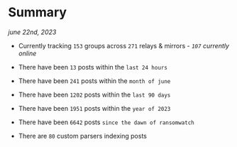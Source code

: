 
# Summary
_june 22nd, 2023_

- Currently tracking `153` groups across `271` relays & mirrors - _`107` currently online_

- There have been `13` posts within the `last 24 hours`

- There have been `241` posts within the `month of june`

- There have been `1202` posts within the `last 90 days`

- There have been `1951` posts within the `year of 2023`

- There have been `6642` posts `since the dawn of ransomwatch`

- There are `80` custom parsers indexing posts
